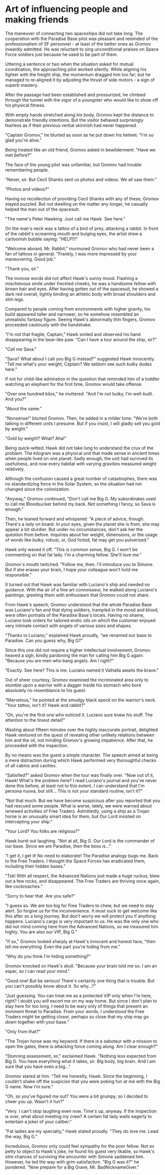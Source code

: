 # Art of influencing people and making friends

The maneuver of connecting two spaceships did not take long. The cooperation with the Paradise Base pilot was pleasant and reminded of the professionalism of SF personnel - at least of the better ones as Gromov inwardly admitted. He was reluctant to sing unconditional praises on Space Force soldiers just because he used to be part of them.

Uttering a sentence or two when the situation asked for mutual coordination, the approaching pilot worked silently. While aligning his fighter with the freight ship, the momentum dragged him too far; but he managed to re-aligned it by adjusting the thrust of side motors - a sign of superb mastery.

After the passage had been established and pressurized, he climbed through the tunnel with the vigor of a youngster who would like to show off his physical fitness.

With empty hands stretched along his body, Gromov kept the distance to demonstrate friendly intentions. But the visitor behaved surprisingly fearless as if their previous verbal skirmish had never happened.

"Captain Gromov," he blurted as soon as he put down his helmet. "I'm so glad you're alive."

Being treated like an old friend, Gromov asked in bewilderment: "Have we met before?"

The face of the young pilot was unfamiliar, but Gromov had trouble remembering people.

"Never, sir. But Cecil Shanks sent us photos and videos. We all saw them."

"Photos and videos?"

Having no recollection of providing Cecil Shanks with any of these, Gromov stayed puzzled. But not dwelling on the matter any longer, he casually helped the man out of the spacesuit.

"The name's Peter Hawking. Just call me Hawk. See here."

On the man's neck was a tattoo of a bird of prey, attacking a rabbit. In front of the rabbit's screaming mouth and bulging eyes, the artist drew a cartoonish bubble saying: "HELP!!!"

"Welcome aboard, Mr. Rabbit," murmured Gromov who had never been a fan of tattoos in general. "Frankly, I was more impressed by your maneuvering. Good job."

"Thank you, sir."

The morose words did not affect Hawk's sunny mood. Flashing a mischievous smile under freckled cheeks, he was a handsome fellow with brown hair and eyes. After having gotten out of the spacesuit, he showed a dark red overall, tightly binding an athletic body with broad shoulders and slim legs.

Compared to people coming from environments with higher gravity, his build appeared taller and narrower, so he somehow resembled an unrealistic fantasy figure. Seeing Hawk's abnormally thin fingers, Gromov proceeded cautiously with the handshake.

"I'm not that fragile, Captain," Hawk smiled and observed his hand disappearing in the bear-like paw. "Can I have a tour around the ship, sir?"

"Call me Sava."

"Sava? What about I call you Big G instead?" suggested Hawk innocently. "Tell me what's your weight, Captain? We seldom see such bulky dudes here."

If not for child-like admiration in the question that reminded him of a toddler watching an elephant for the first time, Gromov would take offense.

"Over one hundred kilos," he muttered. "And I'm not bulky, I'm well-built. And you?"

"About the same."

"Nonsense!" blurted Gromov. Then, he added in a milder tone:
"We're both talking in different units I presume. But if you insist, I will gladly sell you gold by weight."

"Gold by weight? What? Aha!"

Being quick-witted, Hawk did not take long to understand the crux of the problem. The kilogram was a physical unit that made sense in ancient times when people lived on one planet. Sadly enough, the unit had survived its usefulness, and now every habitat with varying gravities measured weight relatively.

Although the confusion caused a great number of catastrophes, there was no standardizing force in the Solar System, so the situation had not changed since the colonization.

"Anyway," Gromov continued, "Don't call me Big G. My subordinates used to call me Bloodsucker behind my back. Not something I fancy, so Sava is enough."

Then, he leaned forward and whispered: "A piece of advice, though. There's a lady on board. In your eyes, given the planet she is from, she may appear a bit sturdier. But under no circumstances, don't ask her the question from before. Inquiries about her weight, dimensions, or the usage of words like bulky, robust, or, God forbid, fat may get you pulverized."

Hawk only waved it off. "This is common sense, Big G. I won't be commenting on that fat lady. I'm a charming fellow. She'll love me."

Gromov's mouth twitched. "Follow me, then. I'll introduce you to Simone. But if she erases your brain, I hope your colleague won't hold me responsible."

It turned out that Hawk was familiar with Luciano's ship and needed no guidance. With the air of a fine art connoisseur, he walked along Luciano's paintings, greeting them with enthusiasm that Gromov could not share.

From Hawk's speech, Gromov understood that the whole Paradise Base was Luciano's fan and that dying soldiers, trampled in the mood and blood, were often portraits of the Paradise Base's locals. Having no shame, Luciano took orders for tailored erotic oils on which the customer enjoyed very intimate contact with angels of various sizes and shapes.

"Thanks to Luciano," explained Hawk proudly, "we renamed our base to Paradise. Can you guess why, Big G?"

Since this one did not require a higher intellectual involvement, Gromov heaved a sigh, kindly pardoning the man for calling him Big G again: "Because you are men who bang angels. Am I right?"

"Exactly. See here? This is me. Luciano named it Valhalla awaits the brave."

Out of sheer courtesy, Gromov examined the incriminated area only to stumble upon a  warrior with a dagger inside his stomach who bore absolutely no resemblance to his guest.

"Marvelous," he pointed at the smudgy black speck on the warrior's neck. "Your tattoo, isn't it? Hawk and rabbit?"

"Oh, you're the first one who noticed it. Luciano sure knew his stuff. The attention to the tiniest detail!"

Wasting about fifteen minutes over the highly inaccurate portrait, delighted Hawk ventured on the quest of revealing other unlikely relations between him and the oil, not minding Gromov's growing impatience. After that, he proceeded with the inspection.

By no means was the guest a simple character. The speech aimed at being a mere distraction during which Hawk performed very thoroughful checks of all cabins and cavities.

"Satisfied?" asked Gromov when the tour was finally over. "Now out of it, Hawk! What's the problem here? I read Luciano's journal and you've never done this before, at least not to this extent. I can understand that I'm persona nuova, but still... This is not your standard routine, isn't it?"

"Not that much. But we have become suspicious after you reported that you had rescued some people. What is worse, lately, we were warned about renewed activities of Free Traders. Admittedly, using a ship as a Trojan horse is an unusually smart idea for them, but Our Lord insisted on intercepting your ship."

"Your Lord? You folks are religious?"

Hawk burst out laughing. "Not at all, Big G. Our Lord is the commander of our base. Since we are Paradise, then the boss is..."

"I get it, I get it! No need to elaborate! The Paradise analogy bugs me. Back to the Free Traders. I thought the Space Forces has eradicated them, including their hidden bases."

"Tsk! With all respect, the Advanced Nations just made a huge ruckus, blew out a few rocks, and disappeared. The Free Traders are thriving once again, like cockroaches."

"Sorry to hear that. Are you safe?"

"I guess so. We are too big for Free Traders to chew, but we need to stay alert. So forgive us for the inconvenience. It must suck to get welcome like this after so a long journey. But don't worry we will protect you if anything happens. Luciano's cargo is very important to us. He was the only one who did not mind coming here from the Advanced Nations, so we treasured him highly. You are also our VIP, Big G."

"If so," Gromov looked sharply at Hawk's innocent and honest face, "then tell me everything. Even the part you're hiding from me."

"Why do you think I'm hiding something?"

Gromov knocked on Hawk's skull. "Because your brain told me so. I am an esper, so I can read your mind."

"Good one! But be serious! There's certainly one thing that is trouble. But you can't possibly know about it. So why...?"

"Just guessing. You can treat me as a protected VIP only when I'm here, right? I doubt you will escort me on my way home. But since I don't plan to stay here for too long, I need to be wary only of things that present an imminent threat to Paradise. From your words, I understood the Free Traders might be getting closer, perhaps so close that my ship may go down together with your base."

"Only from that?"

"The Trojan horse was my keyword. If there is a saboteur with a  mission to open the gates, there is attacking force coming along. Am I clear enough?"

"Stunning assessment, sir," exclaimed Hawk. "Nothing less expected from Big G. You have everything what it takes, sir. Big body, big brain. And I am sure that you have even a big..."

Gromov stared at him. "Tell me honestly, Hawk. Since the beginning, I couldn't shake off the suspicion that you were poking fun at me with the Big G name. Now I'm sure."

"Oh, so you've figured me out? You were a bit grumpy, so I decided to cheer you up. Wasn't it fun?"

"Very. I can't stop laughing even now. Time's up, anyway. If the inspection is over, what about meeting my crew? A certain fat lady waits eagerly to entertain a joker of your caliber."

"Fat ladies are my specialty," Hawk stated proudly. "They do love me. Lead the way, Big G."

Incredulous, Gromov only could feel sympathy for the poor fellow. Not so petty to object to Hawk's joke, he found his guest very likable, so Hawk's slim chances of surviving the encounter with Simone saddened him. However, he led the way with grim satisfaction. "Big G was it?" he pondered. "Now prepare for a Big Grave, Mr. BadNicknameGiver."
